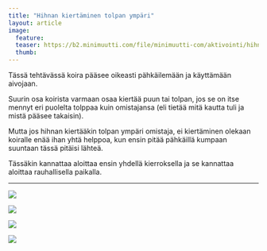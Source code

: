```yaml
---
title: "Hihnan kiertäminen tolpan ympäri"
layout: article
image:
  feature:
  teaser: https://b2.minimuutti.com/file/minimuutti-com/aktivointi/hihnan-kiertaminen-tolpan-ympari/DSC32210-245px.jpg
  thumb:
---
```


Tässä tehtävässä koira pääsee oikeasti pähkäilemään ja käyttämään aivojaan.

Suurin osa koirista varmaan osaa kiertää puun tai tolpan, jos se on itse mennyt eri puolelta tolppaa kuin omistajansa (eli tietää mitä kautta tuli ja mistä pääsee takaisin).

Mutta jos hihnan kiertääkin tolpan ympäri omistaja, ei kiertäminen olekaan koiralle enää ihan yhtä helppoa, kun ensin pitää pähkäillä kumpaan suuntaan tässä pitäisi lähteä.

Tässäkin kannattaa aloittaa ensin yhdellä kierroksella ja se kannattaa aloittaa rauhallisella paikalla.

---

![](https://b2.minimuutti.com/file/minimuutti-com/aktivointi/hihnan-kiertaminen-tolpan-ympari/DSC32210-800px.jpg)

![](https://b2.minimuutti.com/file/minimuutti-com/aktivointi/hihnan-kiertaminen-tolpan-ympari/DSC32196-800px.jpg)

![](https://b2.minimuutti.com/file/minimuutti-com/aktivointi/hihnan-kiertaminen-tolpan-ympari/DSC32197-800px.jpg)

![](https://b2.minimuutti.com/file/minimuutti-com/aktivointi/hihnan-kiertaminen-tolpan-ympari/DSC32198-800px.jpg)
